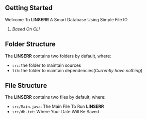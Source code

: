 ## Getting Started

Welcome To **LINSERR** A Smart Database Using Simple File IO

1) *Based On CLI*

## Folder Structure

The **LINSERR** contains two folders by default, where:

- `src`: the folder to maintain sources
- `lib`: the folder to maintain dependencies(*Currently have nothing*)

## File Structure

The **LINSERR** contains two files by default, where:

- `src/Main.java`: The Main File To Run **LINSERR**
- `src/db.txt`: Where Your Date Will Be Saved
